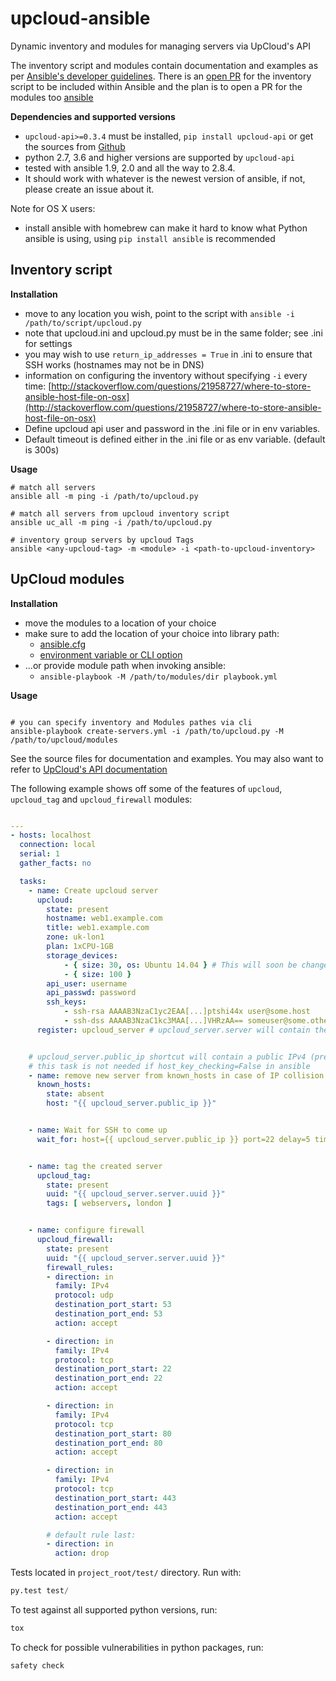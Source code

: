 # upcloud-ansible
Dynamic inventory and modules for managing servers via UpCloud's API

The inventory script and modules contain documentation and examples as per
[Ansible's developer guidelines](http://docs.ansible.com/developing_modules.html).
There is an [open PR](https://github.com/ansible/ansible/pull/11586) for the inventory script to be included
within Ansible and the plan is to open a PR for the modules too
[ansible](https://github.com/ansible/ansible)

**Dependencies and supported versions**

* `upcloud-api>=0.3.4` must be installed, `pip install upcloud-api` or get the sources from
  [Github](https://github.com/UpCloudLtd/upcloud-python-api)
* python 2.7, 3.6 and higher versions are supported by `upcloud-api`
* tested with ansible 1.9, 2.0 and all the way to 2.8.4.
* It should work with whatever is the newest version of ansible, if not, please create an issue about it.

Note for OS X users:
* install ansible with homebrew can make it hard to know what Python ansible is using, using `pip install ansible` is recommended

## Inventory script

**Installation**

* move to any location you wish, point to the script with `ansible -i /path/to/script/upcloud.py`
* note that upcloud.ini and upcloud.py must be in the same folder; see .ini for settings
* you may wish to use `return_ip_addresses = True` in .ini to ensure that SSH works (hostnames may not be in DNS)
* information on configuring the inventory without specifying `-i` every time:
[http://stackoverflow.com/questions/21958727/where-to-store-ansible-host-file-on-osx](http://stackoverflow.com/questions/21958727/where-to-store-ansible-host-file-on-osx)
* Define upcloud api user and password in the .ini file or in env variables.
* Default timeout is defined either in the .ini file or as env variable. (default is 300s)

**Usage**

```
# match all servers
ansible all -m ping -i /path/to/upcloud.py

# match all servers from upcloud inventory script
ansible uc_all -m ping -i /path/to/upcloud.py

# inventory group servers by upcloud Tags
ansible <any-upcloud-tag> -m <module> -i <path-to-upcloud-inventory>
```

## UpCloud modules

**Installation**

* move the modules to a location of your choice
* make sure to add the location of your choice into library path:
    * [ansible.cfg](http://docs.ansible.com/intro_configuration.html#library)
    * [environment variable or CLI option](http://docs.ansible.com/developing_modules.html)
* ...or provide module path when invoking ansible:
    * `ansible-playbook -M /path/to/modules/dir playbook.yml`

**Usage**

```

# you can specify inventory and Modules pathes via cli
ansible-playbook create-servers.yml -i /path/to/upcloud.py -M /path/to/upcloud/modules

```

See the source files for documentation and examples. You may also want to refer to
[UpCloud's API documentation](https://www.upcloud.com/api/)

The following example shows off some of the features of `upcloud`, `upcloud_tag` and `upcloud_firewall` modules:

```yaml

---
- hosts: localhost
  connection: local
  serial: 1
  gather_facts: no

  tasks:
    - name: Create upcloud server
      upcloud:
        state: present
        hostname: web1.example.com
        title: web1.example.com
        zone: uk-lon1
        plan: 1xCPU-1GB
        storage_devices:
            - { size: 30, os: Ubuntu 14.04 } # This will soon be changed to use os id instead of name, due to upcloud-python-api changes
            - { size: 100 }
        api_user: username
        api_passwd: password
        ssh_keys:
            - ssh-rsa AAAAB3NzaC1yc2EAA[...]ptshi44x user@some.host
            - ssh-dss AAAAB3NzaC1kc3MAA[...]VHRzAA== someuser@some.other.host
      register: upcloud_server # upcloud_server.server will contain the API response body


    # upcloud_server.public_ip shortcut will contain a public IPv4 (preferred) or IPv6 address
    # this task is not needed if host_key_checking=False in ansible
    - name: remove new server from known_hosts in case of IP collision
      known_hosts:
        state: absent
        host: "{{ upcloud_server.public_ip }}"


    - name: Wait for SSH to come up
      wait_for: host={{ upcloud_server.public_ip }} port=22 delay=5 timeout=320 state=started


    - name: tag the created server
      upcloud_tag:
        state: present
        uuid: "{{ upcloud_server.server.uuid }}"
        tags: [ webservers, london ]


    - name: configure firewall
      upcloud_firewall:
        state: present
        uuid: "{{ upcloud_server.server.uuid }}"
        firewall_rules:
        - direction: in
          family: IPv4
          protocol: udp
          destination_port_start: 53
          destination_port_end: 53
          action: accept

        - direction: in
          family: IPv4
          protocol: tcp
          destination_port_start: 22
          destination_port_end: 22
          action: accept

        - direction: in
          family: IPv4
          protocol: tcp
          destination_port_start: 80
          destination_port_end: 80
          action: accept

        - direction: in
          family: IPv4
          protocol: tcp
          destination_port_start: 443
          destination_port_end: 443
          action: accept

        # default rule last:
        - direction: in
          action: drop
```

Tests located in `project_root/test/` directory. Run with:

```python
py.test test/
```

To test against all supported python versions, run:

```python
tox
```

To check for possible vulnerabilities in python packages, run:

```python
safety check
```
